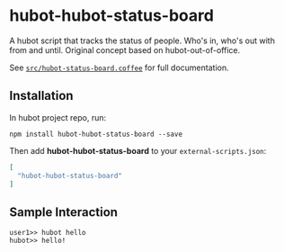 # hubot-hubot-status-board

A hubot script that tracks the status of people.  Who's in, who's out with from and until.  Original concept based on hubot-out-of-office.

See [`src/hubot-status-board.coffee`](src/hubot-status-board.coffee) for full documentation.

## Installation

In hubot project repo, run:

`npm install hubot-hubot-status-board --save`

Then add **hubot-hubot-status-board** to your `external-scripts.json`:

```json
[
  "hubot-hubot-status-board"
]
```

## Sample Interaction

```
user1>> hubot hello
hubot>> hello!
```
